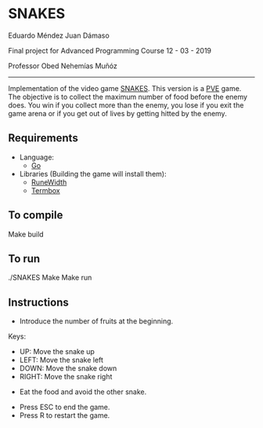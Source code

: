 SNAKES
=========================

Eduardo Méndez
Juan Dámaso

Final project for Advanced Programming Course
12 - 03 - 2019

Professor Obed Nehemías Muñóz


----------------------
Implementation of the video game [SNAKES](http://slither.io/). This version is a [PVE](https://en.wikipedia.org/wiki/Player_versus_environment) game. The objective is to collect the maximum number of food before the enemy does. You win if you collect more than the enemy, you lose if you exit the game arena or if you get out of lives by getting hitted by the enemy.

Requirements
--------------------
- Language:
  - [Go](https://golang.org/)
- Libraries (Building the game will install them):
  - [RuneWidth](github.com/mattn/go-runewidth)
  - [Termbox](github.com/nsf/termbox-go")

To compile
----------------------
Make build


To run
--------------------
./SNAKES
Make
Make run

Instructions
-------------
- Introduce the number of fruits at the beginning.

Keys:
- UP: Move the snake up
- LEFT: Move the snake left
- DOWN: Move the snake down
- RIGHT: Move the snake right

* Eat the food and avoid the other snake.

- Press ESC to end the game.
- Press R to restart the game.
